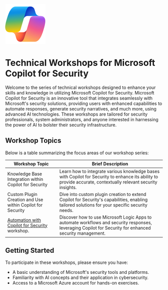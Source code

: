 ![Copilot for Security Overview](https://github.com/Azure/Copilot-For-Security/blob/main/Images/ic_fluent_copilot_64_64%402x.png)

# Technical Workshops for Microsoft Copilot for Security

Welcome to the series of technical workshops designed to enhance your skills and knowledge in utilizing Microsoft Copilot for Security. Microsoft Copilot for Security is an innovative tool that integrates seamlessly with Microsoft's security solutions, providing users with enhanced capabilities to automate responses, generate security narratives, and much more, using advanced AI technologies. These workshops are tailored for security professionals, system administrators, and anyone interested in harnessing the power of AI to bolster their security infrastructure.

## Workshop Topics

Below is a table summarizing the focus areas of our workshop series:

| Workshop Topic                                      | Brief Description                                                                                                                                 |
|-----------------------------------------------------|---------------------------------------------------------------------------------------------------------------------------------------------------|
| Knowledge Base Integration within Copilot for Security | Learn how to integrate various knowledge bases with Copilot for Security to enhance its ability to provide accurate, contextually relevant security insights. |
| Custom Plugin Creation and Use within Copilot for Security | Dive into custom plugin creation to extend Copilot for Security's capabilities, enabling tailored solutions for your specific security needs.      |
|[Automation with Copilot for Security](https://github.com/Azure/Copilot-For-Security/tree/main/Technical%20Workshops/Automation%20Workshop) workshop.| Discover how to use Microsoft Logic Apps to automate workflows and security responses, leveraging Copilot for Security for enhanced security management. |

## Getting Started

To participate in these workshops, please ensure you have:

- A basic understanding of Microsoft's security tools and platforms.
- Familiarity with AI concepts and their application in cybersecurity.
- Access to a Microsoft Azure account for hands-on exercises.

